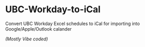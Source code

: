 # UBC-Workday-to-iCal
Convert UBC Workday Excel schedules to iCal for importing into Google/Apple/Outlook calander

*(Mostly Vibe coded)*
